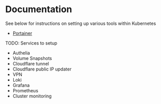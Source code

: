 # Documentation

See below for instructions on setting up various tools within Kubernetes

* [Portainer](./portainer.md)

TODO: Services to setup
* Authelia
* Volume Snapshots
* Cloudflare tunnel
* Cloudflare public IP updater
* VPN
* Loki
* Grafana
* Prometheus
* Cluster monitoring

